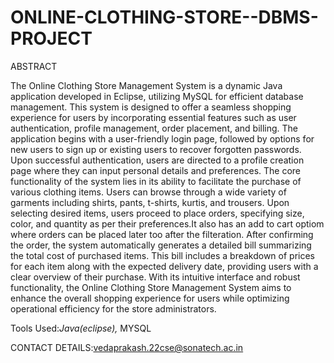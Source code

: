 # ONLINE-CLOTHING-STORE--DBMS-PROJECT

ABSTRACT

The Online Clothing Store Management System is a dynamic Java application developed in Eclipse, utilizing MySQL for efficient database management. This system is designed to offer a seamless shopping experience for users by incorporating essential features such as user authentication, profile management, order placement, and billing.
The application begins with a user-friendly login page, followed by options for new users to sign up or existing users to recover forgotten passwords. Upon successful authentication, users are directed to a profile creation page where they can input personal details and preferences.
The core functionality of the system lies in its ability to facilitate the purchase of various clothing items. Users can browse through a wide variety of garments including shirts, pants, t-shirts, kurtis, and trousers. Upon selecting desired items, users proceed to place orders, specifying size, color, and quantity as per their preferences.It also has an add to cart optiom where orders can be placed later too after the filteration.
After confirming the order, the system automatically generates a detailed bill summarizing the total cost of purchased items. This bill includes a breakdown of prices for each item along with the expected delivery date, providing users with a clear overview of their purchase.
With its intuitive interface and robust functionality, the Online Clothing Store Management System aims to enhance the overall shopping experience for users while optimizing operational efficiency for the store administrators.


Tools Used:*Java(eclipse),*  MYSQL


CONTACT DETAILS:vedaprakash.22cse@sonatech.ac.in
